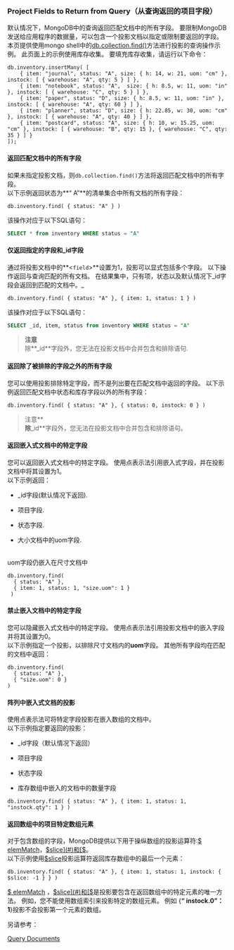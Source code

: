 ### Project Fields to Return from Query（从查询返回的项目字段）
默认情况下，MongoDB中的查询返回匹配文档中的所有字段。 要限制MongoDB发送给应用程序的数据量，可以包含一个投影文档以指定或限制要返回的字段。<br />本页提供使用mongo shell中的[db.collection.find()](https://docs.mongodb.com/manual/reference/method/db.collection.find/#db.collection.find)方法进行投影的查询操作示例。 此页面上的示例使用库存收集。 要填充库存收集，请运行以下命令：<br />

```shell
db.inventory.insertMany( [ 
	{ item: "journal", status: "A", size: { h: 14, w: 21, uom: "cm" }, instock: [ { warehouse: "A", qty: 5 } ] },
	{ item: "notebook", status: "A",  size: { h: 8.5, w: 11, uom: "in" }, instock: [ { warehouse: "C", qty: 5 } ] },
	{ item: "paper", status: "D", size: { h: 8.5, w: 11, uom: "in" }, instock: [ { warehouse: "A", qty: 60 } ] },
	{ item: "planner", status: "D", size: { h: 22.85, w: 30, uom: "cm" }, instock: [ { warehouse: "A", qty: 40 } ] },
	{ item: "postcard", status: "A", size: { h: 10, w: 15.25, uom: "cm" }, instock: [ { warehouse: "B", qty: 15 }, { warehouse: "C", qty: 35 } ] }
]);
```

#### **返回匹配文档中的所有字段**

如果未指定投影文档，则`db.collection.find()`方法将返回匹配文档中的所有字段。<br />以下示例返回状态为**“ A”**的清单集合中所有文档的所有字段：

```shell
db.inventory.find( { status: "A" } )
```

该操作对应于以下SQL语句：

```sql
SELECT * from inventory WHERE status = "A"
```

#### **仅返回指定的字段和_id字段**

通过将投影文档中的**<`field`>**设置为1，投影可以显式包括多个字段。 以下操作返回与查询匹配的所有文档。 在结果集中，只有项，状态以及默认情况下_id字段会返回到匹配的文档中。_

```shell
db.inventory.find( { status: "A" }, { item: 1, status: 1 } )
```

该操作对应于以下SQL语句：

```sql
SELECT _id, item, status from inventory WHERE status = "A"
```

> **注意**<br />除**_id**字段外，您无法在投影文档中合并包含和排除语句.

#### 返回除了被排除的字段之外的所有字段

您可以使用投影排除特定字段，而不是列出要在匹配文档中返回的字段。 以下示例返回匹配文档中状态和库存字段以外的所有字段：

```shell
db.inventory.find( { status: "A" }, { status: 0, instock: 0 } )
```

> 注意**<br />**除**_id**字段外，您无法在投影文档中合并包含和排除语句。

#### 返回嵌入式文档中的特定字段

您可以返回嵌入式文档中的特定字段。 使用点表示法引用嵌入式字段，并在投影文档中将其设置为1。<br />以下示例返回：

* _id字段(默认情况下返回).

* 项目字段.

* 状态字段.

* 大小文档中的uom字段.

<br />uom字段仍嵌入在尺寸文档中

```shell
db.inventory.find(
  { status: "A" },
  { item: 1, status: 1, "size.uom": 1 }
 )
```

#### **禁止嵌入文档中的特定字段**

您可以隐藏嵌入式文档中的特定字段。 使用点表示法引用投影文档中的嵌入字段并将其设置为0。<br />以下示例指定一个投影，以排除尺寸文档内的**uom**字段。 其他所有字段均在匹配的文档中返回：

  ```shell
 db.inventory.find( 
  	{ status: "A" },
  	{ "size.uom": 0 }
 )
  ```

 #### **阵列中嵌入式文档的投影**

使用点表示法可将特定字段投影在嵌入数组的文档中。<br />以下示例指定要返回的投影：

  * _id字段（默认情况下返回）

  * 项目字段

  * 状态字段

  * 库存数组中嵌入的文档中的数量字段

 ```shell
 db.inventory.find( { status: "A" }, { item: 1, status: 1, "instock.qty": 1 } )
 ```

#### **返回数组中的项目特定数组元素**

 对于包含数组的字段，MongoDB提供以下用于操纵数组的投影运算符:[$ elemMatch](#)，[$slice](#)和[$](#)。<br />以下示例使用[$slice](#)投影运算符返回库存数组中的最后一个元素：

 ```shell
db.inventory.find( { status: "A" }, { item: 1, status: 1, instock: { $slice: -1 } } )
 ```

[$ elemMatch](#) ，[$slice](#)和[$](#)是投影要包含在返回数组中的特定元素的唯一方法。 例如，您不能使用数组索引来投影特定的数组元素。 例如 {**“ instock.0”：1**}投影不会投影第一个元素的数组。<br />

 另请参考：

 [Query Documents](https://docs.mongodb.com/manual/tutorial/query-documents/)
    <a name="NsIgg"></a>